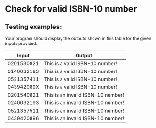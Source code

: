 # Check for valid ISBN-10 number

## Testing examples:

Your program should display the outputs shown in this table for the given inputs provided:

| Input      | Output                             |
| ---------- | ---------------------------------- |
| 0201530821 | This is a valid ISBN-10 number!    |
| 0140032193 | This is a valid ISBN-10 number!    |
| 0521357411 | This is a valid ISBN-10 number!    |
| 043942089X | This is a valid ISBN-10 number!    |
| 0201540821 | This is an invalid ISBN-10 number! |
| 0240032193 | This is an invalid ISBN-10 number! |
| 0521357511 | This is an invalid ISBN-10 number! |
| 0439420896 | This is an invalid ISBN-10 number! |
